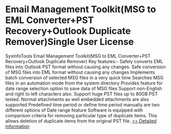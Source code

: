 # Email Management Toolkit(MSG to EML Converter+PST Recovery+Outlook Duplicate Remover)Single User License
SysInfoTools Email Management Toolkit(MSG to EML Converter+PST Recovery+Outlook Duplicate Remover)
Key features:-
Safely converts EML files into Outlook PST format without causing any changes.
Safe conversion of MSG files into EML format without causing any changes
Implements batch conversion of selected MSG files in a very quick time
Searches MSG files in an automation mode from the system directory
Provides feature for date range selection option to save data of MSG files
Support non-English and right to left characters also.
Support huge PST files up to 80GB PST tested.
Normal attachments as well embedded attachments are also supported
Predefined time period or define time period manually are two different options of Date range feature
Software is equipped with comparison criteria for removing particular type of duplicate items.
This allows deletion of duplicate items from the original PST file.
[>> Detailed information](https://secure.shareit.com/shareit/product.html?productid=300726377&affiliateid=200057808)